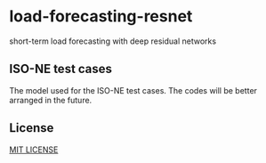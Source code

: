 # load-forecasting-resnet
short-term load forecasting with deep residual networks

## ISO-NE test cases
The model used for the ISO-NE test cases. The codes will be better arranged in the future.

## License
[MIT LICENSE](LICENSE)
